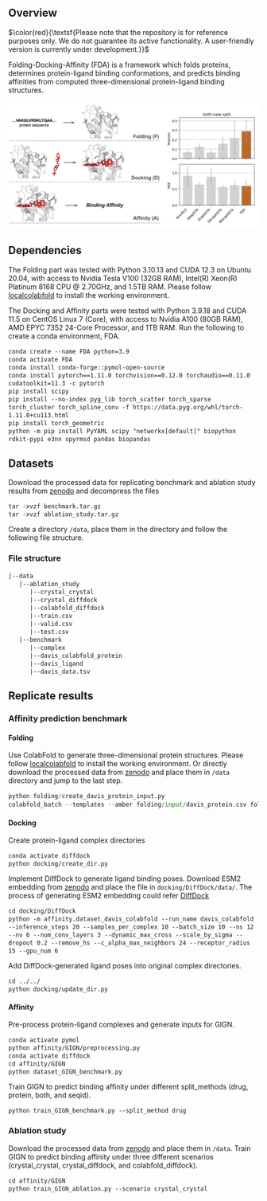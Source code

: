 ## Overview

$\color{red}{\textsf{Please note that the  repository is for reference purposes only. We do not guarantee its active functionality. A user-friendly version is currently under development.}}$


Folding-Docking-Affinity (FDA) is a framework which folds proteins, determines protein-ligand binding conformations, and predicts binding affinities from computed three-dimensional protein-ligand binding structures.
<p align="center">
    <img src="figure/FDA_fig1.jpg">
    
## Dependencies
The Folding part was tested with Python 3.10.13 and CUDA 12.3 on Ubuntu 20.04, with access to Nvidia Tesla V100 (32GB RAM), Intel(R) Xeon(R) Platinum 8168 CPU @ 2.70GHz, and 1.5TB RAM. Please follow [localcolabfold](https://github.com/YoshitakaMo/localcolabfold) to install the working environment. 

The Docking and Affinity parts were tested with Python 3.9.18 and CUDA 11.5 on CentOS Linux 7 (Core), with access to Nvidia A100 (80GB RAM), AMD EPYC 7352 24-Core Processor, and 1TB RAM. Run the following to create a conda environment, FDA.

```
conda create --name FDA python=3.9
conda activate FDA
conda install conda-forge::pymol-open-source
conda install pytorch==1.11.0 torchvision==0.12.0 torchaudio==0.11.0 cudatoolkit=11.3 -c pytorch
pip install scipy
pip install --no-index pyg_lib torch_scatter torch_sparse torch_cluster torch_spline_conv -f https://data.pyg.org/whl/torch-1.11.0+cu113.html
pip install torch_geometric
python -m pip install PyYAML scipy "networkx[default]" biopython rdkit-pypi e3nn spyrmsd pandas biopandas
```
## Datasets
Download the processed data for replicating benchmark and ablation study results from [zenodo](https://zenodo.org/records/10968593) and decompress the files

```
tar -xvzf benchmark.tar.gz
tar -xvzf ablation_study.tar.gz
```

Create a directory `/data`, place them in the directory and follow the following file structure.
### File structure

```
|--data
   |--ablation_study
      |--crystal_crystal
      |--crystal_diffdock
      |--colabfold_diffdock
      |--train.csv
      |--valid.csv
      |--test.csv
   |--benchmark
      |--complex
      |--davis_colabfold_protein
      |--davis_ligand
      |--davis_data.tsv
```

 
## Replicate results
### Affinity prediction benchmark
#### Folding 
Use ColabFold to generate three-dimensional protein structures. Please follow [localcolabfold](https://github.com/YoshitakaMo/localcolabfold) to install the working environment. Or directly download the processed data from [zenodo](https://zenodo.org/records/10968593/files/benchmark.tar.gz?download=1) and place them in `/data` directory and jump to the last step.

```python
python folding/create_davis_protein_input.py
colabfold_batch --templates --amber folding/input/davis_protein.csv folding/output/davis_colabfold_protein --use-gpu-relax --num-relax 1 --gpu 0

```
#### Docking
Create protein-ligand complex directories

```
conda activate diffdock
python docking/create_dir.py
```
Implement DiffDock to generate ligand binding poses. Download ESM2 embedding from [zenodo](https://zenodo.org/records/10968593/files/esm2_3billion_embeddings_davis_colabfold.pt.tar.gz?download=1) and place the file in `docking/DiffDock/data/`. The process of generating ESM2 embedding could refer [DiffDock](https://github.com/gcorso/DiffDock/tree/v1.0)

```
cd docking/DiffDock
python -m affinity.dataset_davis_colabfold --run_name davis_colabfold --inference_steps 20 --samples_per_complex 10 --batch_size 10 --ns 12 --nv 6 --num_conv_layers 3 --dynamic_max_cross --scale_by_sigma --dropout 0.2 --remove_hs --c_alpha_max_neighbors 24 --receptor_radius 15 --gpu_num 6
```

Add DiffDock-generated ligand poses into original complex directories.

```
cd ../../
python docking/update_dir.py
```

#### Affinity
Pre-process protein-ligand complexes and generate inputs for GIGN.

```
conda activate pymol
python affinity/GIGN/preprocessing.py
conda activate diffdock
cd affinity/GIGN
python dataset_GIGN_benchmark.py
```

Train GIGN to predict binding affinity under different split_methods (drug, protein, both, and seqid).

```
python train_GIGN_benchmark.py --split_method drug
```
### Ablation study
Download the processed data from [zenodo](https://zenodo.org/records/10968593/files/ablation_study.tar.gz?download=1) and place them in `/data`. Train GIGN to predict binding affinity under three different scenarios (crystal\_crystal, crystal\_diffdock, and colabfold\_diffdock).

```
cd affinity/GIGN
python train_GIGN_ablation.py --scenario crystal_crystal
```
